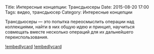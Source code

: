 Title: Интересные концепции: Трансдьюсеры
Date: 2015-08-20 17:00
Tags: видео, трансдьюсер
Category: Интересные концепции

Трансдьюсеры — это попытка переосмыслить операции над коллекциями, найти в них общую идею и принцип, научиться совмещать вместе несколько операций для их дальнейшего переиспользования.

[!embedlycard](http://www.youtube.com/watch?v=ANZOvcYPagU)
[!embedlycard](https://www.youtube.com/watch?t=1080&v=VTEfb5ojOzA)
